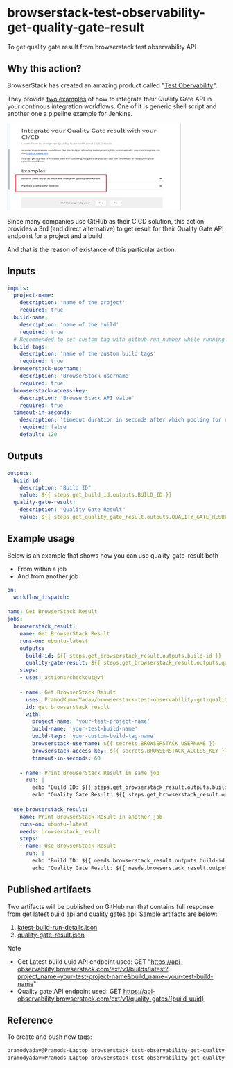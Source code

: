 # browserstack-test-observability-get-quality-gate-result

To get quality gate result from browserstack test observability API

## Why this action?

BrowserStack has created an amazing product called "[Test Obervability](https://observability.browserstack.com/home)".

They provide [two examples](https://www.browserstack.com/docs/test-observability/quality-gate/integrate-via-api) of how to integrate their Quality Gate API in your continous integration workflows. One of it is generic shell script and another one a pipeline example for Jenkins.

<img src="./docs/image.png" alt="Available options to integrate in CI at the time of writing this action" width="400" height="200" />

Since many companies use GitHub as their CICD solution, this action provides a 3rd (and direct alternative) to get result for their Quality Gate API endpoint for a project and a build.

And that is the reason of existance of this particular action.

## Inputs

```yaml {"id":"01J2XFHJFST5N0A1651KZ5JCAT"}
inputs:
  project-name:  
    description: 'name of the project'
    required: true
  build-name: 
    description: 'name of the build'
    required: true
  # Recommended to set custom tag with github run_number while running the test command as shown here: CUSTOM_TAG_1="${{ github.run_number }}" npx browserstack-node-sdk playwright test. You can then pass ${{ github.run_number }} to build-tags input to always target the right build.
  build-tags: 
    description: 'name of the custom build tags'
    required: true
  browserstack-username:  
    description: 'BrowserStack username'
    required: true
  browserstack-access-key:  
    description: 'BrowserStack API value'
    required: true
  timeout-in-seconds:  
    description: 'timeout duration in seconds after which pooling for result stops'
    required: false
    default: 120
```

## Outputs

```yaml {"id":"01J2XFHJFST5N0A1651MMCD9FR"}
outputs:
  build-id:
    description: "Build ID"
    value: ${{ steps.get_build_id.outputs.BUILD_ID }}
  quality-gate-result:
    description: "Quality Gate Result"
    value: ${{ steps.get_quality_gate_result.outputs.QUALITY_GATE_RESULT }}

```

## Example usage

Below is an example that shows how you can use quality-gate-result both

- From within a job
- And from another job

```yaml {"id":"01J2NSXS32KV8TSMM4W64D9WMT"}
on:
  workflow_dispatch:

name: Get BrowserStack Result
jobs:
  browserstack_result:
    name: Get BrowserStack Result
    runs-on: ubuntu-latest
    outputs:
      build-id: ${{ steps.get_browserstack_result.outputs.build-id }}
      quality-gate-result: ${{ steps.get_browserstack_result.outputs.quality-gate-result }}
    steps:
    - uses: actions/checkout@v4

    - name: Get BrowserStack Result
      uses: PramodKumarYadav/browserstack-test-observability-get-quality-gate-result@v5
      id: get_browserstack_result
      with:
        project-name: 'your-test-project-name'
        build-name: 'your-test-build-name'
        build-tags: 'your-custom-build-tag-name' 
        browserstack-username: ${{ secrets.BROWSERSTACK_USERNAME }}
        browserstack-access-key: ${{ secrets.BROWSERSTACK_ACCESS_KEY }}
        timeout-in-seconds: 60

    - name: Print BrowserStack Result in same job
      run: |
        echo "Build ID: ${{ steps.get_browserstack_result.outputs.build-id }}"
        echo "Quality Gate Result: ${{ steps.get_browserstack_result.outputs.quality-gate-result }}"
  
  use_browserstack_result:
    name: Print BrowserStack Result in another job
    runs-on: ubuntu-latest
    needs: browserstack_result
    steps:
    - name: Use BrowserStack Result
      run: |
        echo "Build ID: ${{ needs.browserstack_result.outputs.build-id }}"
        echo "Quality Gate Result: ${{ needs.browserstack_result.outputs.quality-gate-result }}"
```

## Published artifacts

Two artifacts will be published on GitHub run that contains full response from get latest build api and quality gates api. Sample artifacts are below:

1. [latest-build-run-details.json](./docs/latest-build-run-details.json)
2. [quality-gate-result.json](./docs/quality-gate-result.json)

> [!NOTE]
>
> - Get Latest build uuid API endpoint used: GET "https://api-observability.browserstack.com/ext/v1/builds/latest?project_name=your-test-project-name&build_name=your-test-build-name"
> - Quality gate API endpoint used: GET https://api-observability.browserstack.com/ext/v1/quality-gates/{build_uuid}

## Reference

To create and push new tags:

```sh {"id":"01J2XFHJFT1K765K3D5J6BDSSC"}
pramodyadav@Pramods-Laptop browserstack-test-observability-get-quality-gate-result % git tag -a -m "add your message here" v7                   
pramodyadav@Pramods-Laptop browserstack-test-observability-get-quality-gate-result % git push --follow-tags   
```